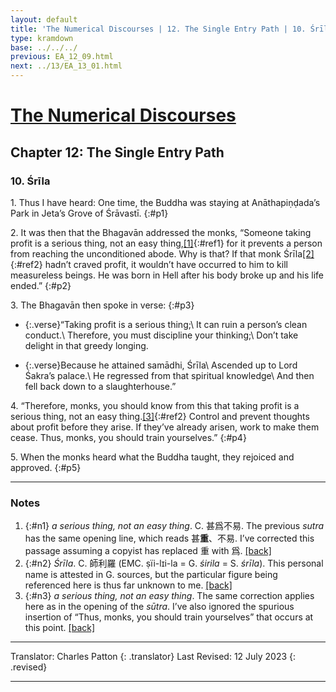 ```yaml
---
layout: default
title: 'The Numerical Discourses | 12. The Single Entry Path | 10. Śrīla'
type: kramdown
base: ../../../
previous: EA_12_09.html
next: ../13/EA_13_01.html
---
```


# [The Numerical Discourses](../index.html)
## Chapter 12: The Single Entry Path
### 10. Śrīla

1\. Thus I have heard: One time, the Buddha was staying at Anāthapiṇḍada’s Park in Jeta’s Grove of Śrāvastī.
{:#p1}

2\. It was then that the Bhagavān addressed the monks, “Someone taking profit is a serious thing, not an easy thing,[\[1\]](#n1){:#ref1} for it prevents a person from reaching the unconditioned abode. Why is that? If that monk Śrīla[\[2\]](#n2){:#ref2} hadn’t craved profit, it wouldn’t have occurred to him to kill measureless beings. He was born in Hell after his body broke up and his life ended.”
{:#p2}

3\. The Bhagavān then spoke in verse:
{:#p3}

* {:.verse}“Taking profit is a serious thing;\\
It can ruin a person’s clean conduct.\\
Therefore, you must discipline your thinking;\\
Don’t take delight in that greedy longing.

* {:.verse}Because he attained samādhi, Śrīla\\
Ascended up to Lord Śakra’s palace.\\
He regressed from that spiritual knowledge\\
And then fell back down to a slaughterhouse.”

4\. “Therefore, monks, you should know from this that taking profit is a serious thing, not an easy thing.[\[3\]](#n3){:#ref2} Control and prevent thoughts about profit before they arise. If they’ve already arisen, work to make them cease. Thus, monks, you should train yourselves.”
{:#p4}

5\. When the monks heard what the Buddha taught, they rejoiced and approved.
{:#p5}

---

### Notes

1. {:#n1} <em>a serious thing, not an easy thing</em>. C. 甚爲不易. The previous <em>sutra</em> has the same opening line, which reads 甚<strong>重</strong>、不易. I’ve corrected this passage assuming a copyist has replaced 重 with 爲. [\[back\]](#ref1)
2. {:#n2} <em>Śrīla</em>. C. 師利羅 (EMC. ṣïi-lɪi-la = G. <em>śirila</em> = S. <em>śrīla</em>). This personal name is attested in G. sources, but the particular figure being referenced here is thus far unknown to me. [\[back\]](#ref2)
3. {:#n3} <em>a serious thing, not an easy thing</em>. The same correction applies here as in the opening of the <em>sūtra</em>. I’ve also ignored the spurious insertion of “Thus, monks, you should train yourselves” that occurs at this point. [\[back\]](#ref3)

---

Translator: Charles Patton
{: .translator}
Last Revised: 12 July 2023
{: .revised}

---